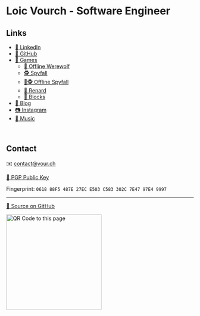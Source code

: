 # Loic Vourch - Software Engineer

## Links

* [💼 LinkedIn](https://www.linkedin.com/in/loicvourch/)
* [🐙 GitHub](https://github.com/VeryBadFrags)
* [👾 Games](https://games.verybadfrags.com/)
    * [🐺 Offline Werewolf](https://wolf.verybadfrags.com)
    * [🕵️ Spyfall](https://spy.verybadfrags.com)
    * [📵🕵️ Offline Spyfall](https://offline-spy.verybadfrags.com)
    * [🦊 Renard](https://verybadfrags.itch.io/renard)
    * [🧱 Blocks](https://blocks.verybadfrags.com)
* [📝 Blog](https://blog.verybadfrags.com)
* [📷 Instagram](https://www.instagram.com/loicvourch/)
* [🎵 Music](https://www.youtube.com/channel/UCWRocYB0ymy1A3p2a_VQAAg)

<br>

## Contact

✉️ <contact@vour.ch>

[🔑 PGP Public Key](loic_vourch_97E49997_public.asc)

Fingerprint: `0618 88F5 487E 27EC E503 C583 302C 7E47 97E4 9997`

---

[💾 Source on GitHub](https://github.com/VeryBadFrags/personal-website)

<img src="qr.svg" alt="QR Code to this page" width="256"/>
